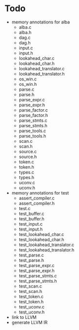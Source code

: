 # Todo
* memory annotations for alba
  * alba.c
  * alba.h
  * dag.c
  * dag.h
  * input.c
  * input.h
  * lookahead_char.c
  * lookahead_char.h
  * lookahead_translator.c
  * lookahead_translator.h
  * os_win.c
  * os_win.h
  * parse.c
  * parse.h
  * parse_expr.c
  * parse_expr.h
  * parse_factor.c
  * parse_factor.h
  * parse_stmts.c
  * parse_stmts.h
  * parse_tools.c
  * parse_tools.h
  * scan.c
  * scan.h
  * source.c
  * source.h
  * token.c
  * token.h
  * types.c
  * types.h
  * uconv.c
  * uconv.h
* memory annotations for test
  * assert_compiler.c
  * assert_compiler.h
  * test.c
  * test_buffer.c
  * test_buffer.h
  * test_input.c
  * test_input.h
  * test_lookahead_char.c
  * test_lookahead_char.h
  * test_lookahead_translator.c
  * test_lookahead_translator.h
  * test_parse.c
  * test_parse.h
  * test_parse_expr.c
  * test_parse_expr.h
  * test_parse_stmts.c
  * test_parse_stmts.h
  * test_scan.c
  * test_scan.h
  * test_token.c
  * test_token.h
  * test_uconv.c
  * test_uconv.h
* link to LLVM
* generate LLVM IR